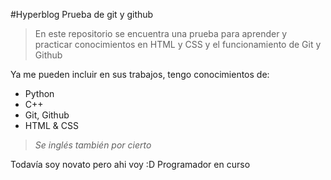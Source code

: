 #Hyperblog
Prueba de git y github
> En este repositorio se encuentra una prueba para aprender y practicar conocimientos en HTML y CSS  y el funcionamiento de Git y Github

Ya me pueden incluir en sus trabajos, tengo conocimientos de:

- Python
- C++
- Git, Github
- HTML & CSS
> *Se inglés también por cierto*

Todavía soy novato pero ahi voy :D
Programador en curso
